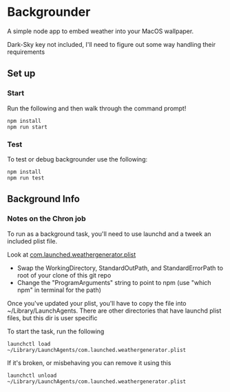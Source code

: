 # Backgrounder

A simple node app to embed weather into your MacOS wallpaper.

Dark-Sky key not included, I'll need to figure out some way handling their requirements

## Set up
### Start
Run the following and then walk through the command prompt!

    npm install
    npm run start
  

### Test
To test or debug backgrounder use the following:

    npm install
    npm run test
    
## Background Info

### Notes on the Chron job
To run as a background task, you'll need to use launchd and a tweek an included plist file.

Look at [com.launched.weathergenerator.plist](./bin/com.launched.weathergenerator.plist) 

* Swap the WorkingDirectory, StandardOutPath, and StandardErrorPath to root of your clone of this git repo
* Change the "ProgramArguments" string to point to npm (use "which npm" in terminal for the path)

Once you've updated your plist, you'll have to copy the file into ~/Library/LaunchAgents. There are other directories that have launchd plist files, but this dir is user specific

To start the task, run the following

    launchctl load  ~/Library/LaunchAgents/com.launched.weathergenerator.plist


If it's broken, or misbehaving you can remove it using this

    launchctl unload  ~/Library/LaunchAgents/com.launched.weathergenerator.plist

